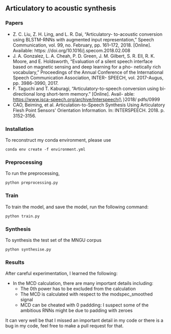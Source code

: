 
## Articulatory to acoustic synthesis

### Papers

* Z. C. Liu, Z. H. Ling, and L. R. Dai, “Articulatory-
to-acoustic conversion using BLSTM-RNNs with augmented
input representation,” Speech Communication, vol. 99, no.
February, pp. 161–172, 2018. [Online]. Available: https:
//doi.org/10.1016/j.specom.2018.02.008
* J. A. Gonzalez, L. A. Cheah, P. D. Green, J. M. Gilbert, S. R. Ell,
R. K. Moore, and E. Holdsworth, “Evaluation of a silent speech
interface based on magnetic sensing and deep learning for a pho-
netically rich vocabulary,” Proceedings of the Annual Conference
of the International Speech Communication Association, INTER-
SPEECH, vol. 2017-Augus, pp. 3986–3990, 2017.
* F. Taguchi and T. Kaburagi, “Articulatory-to-speech conversion
using bi-directional long short-term memory.” [Online]. Avail-
able: https://www.isca-speech.org/archive/Interspeech{\ }2018/
pdfs/0999
* CAO, Beiming, et al. Articulation-to-Speech Synthesis Using Articulatory Flesh Point Sensors' Orientation Information. In: INTERSPEECH. 2018. p. 3152-3156.  


### Installation

To reconstruct my conda environment, please use

```
conda env create -f environment.yml
```

### Preprocessing

To run the preprocessing,

```
python preprocessing.py
```

### Train

To train the model, and save the model, run the following command:

```
python train.py
```

### Synthesis

To synthesis the test set of the MNGU corpus
```
python synthesise.py
```


### Results

After careful experimentation, I learned the following:
- In the MCD calculation, there are many important details including:
  - The 0th power has to be excluded from the calculation
  - The MCD is calculated with respect to the modspec_smoothed signal
  - MCD can be cheated with 0 paddding: I suspect some of the ambitious RNNs might be due to padding with zeroes

It can very well be that I missed an important detail in my code or there is a bug in my code, feel free to make a pull
request for that.



